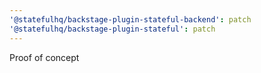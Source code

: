 ```yaml
---
'@statefulhq/backstage-plugin-stateful-backend': patch
'@statefulhq/backstage-plugin-stateful': patch
---
```


Proof of concept
